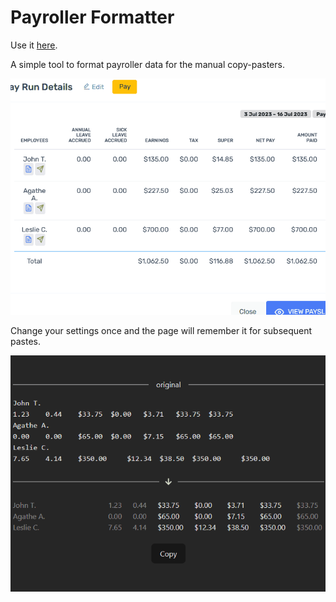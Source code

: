 # Payroller Formatter

Use it [here](https://jamesyfc.github.io/payroller-formatter/).

A simple tool to format payroller data for the manual copy-pasters.

![Tool usage - copy pasting between payroller, formatter page, and spreadsheet](public/payroller-help-5.gif)

Change your settings once and the page will remember it for subsequent pastes.

![Tool usage - remapping names and toggling columns](public/payroller-help-3.gif)
